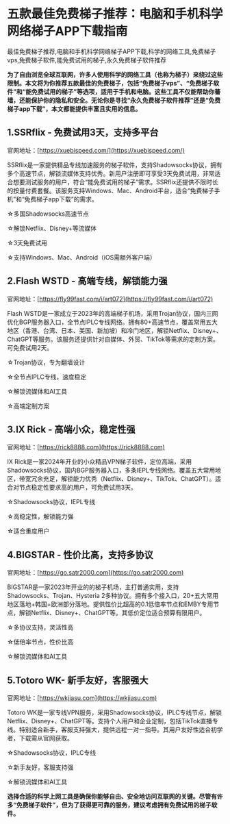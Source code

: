 # 五款最佳免费梯子推荐：电脑和手机科学网络梯子APP下载指南
最佳免费梯子推荐,电脑和手机科学网络梯子APP下载,科学的网络工具,免费梯子vps,免费梯子软件,能免费试用的梯子,永久免费梯子软件推荐

**为了自由浏览全球互联网，许多人使用科学的网络工具（也称为梯子）来绕过这些限制。本文将为你推荐五款最佳的免费梯子，包括“免费梯子vps”、“免费梯子软件”和“能免费试用的梯子”等选项，适用于手机和电脑。这些工具不仅能帮助你蕃墙，还能保护你的隐私和安全。无论你是寻找“永久免费梯子软件推荐”还是“免费梯子app下载”，本文都能提供丰富且实用的信息。**

## 1.SSRflix  - 免费试用3天，支持多平台
官网地址：[https://xuebispeed.com/](https://xuebispeed.com/)

SSRflix是一家提供精品专线加速服务的梯子软件，支持Shadowsocks协议，拥有多个高速节点，解锁流媒体支持优秀。新用户注册即可享受3天免费试用，非常适合想要测试服务的用户，符合“能免费试用的梯子”需求。SSRflix还提供不限时长的按量付费套餐。该服务支持Windows、Mac、Android平台，适合“免费梯子手机”和“免费梯子app下载”的需求。

☆多国Shadowsocks高速节点

☆解锁Netflix、Disney+等流媒体

☆3天免费试用

☆支持Windows、Mac、Android（iOS需额外客户端）

## 2.Flash WSTD - 高端专线，解锁能力强
官网地址：[https://fly99fast.com/i/art072](https://fly99fast.com/i/art072)

Flash WSTD是一家成立于2023年的高端梯子机场，采用Trojan协议，国内三网优化BGP服务器入口，全节点IPLC专线网络。拥有80+高速节点，覆盖常用五大地区（香港、台湾、日本、美国、新加坡）和冷门地区，解锁Netflix、Disney+、ChatGPT等服务。该服务还提供针对自媒体、外贸、TikTok等需求的定制方案。可免费试用2天。

☆Trojan协议，专为翻墙设计

☆全节点IPLC专线，速度稳定

☆解锁流媒体和AI工具

☆高端定制方案

## 3.IX Rick - 高端小众，稳定性强
官网地址：[https://rick8888.com](https://rick8888.com)

IX Rick是一家2024年开业的小众精品VPN梯子软件，定位高端，采用Shadowsocks协议，国内BGP服务器入口，多条IEPL专线网络。覆盖五大常用地区，带宽冗余充足，解锁能力优秀（Netflix、Disney+、TikTok、ChatGPT）。适合对节点稳定性要求高的用户，可免费试用3天。

☆Shadowsocks协议，IEPL专线

☆高稳定性，解锁能力强

☆适合重度用户

## 4.BIGSTAR - 性价比高，支持多协议
官网地址：[https://go.satr2000.com](https://go.satr2000.com)

BIGSTAR是一家2023年开业的的梯子机场，主打普通实用，支持Shadowsocks、Trojan、Hysteria 2多种协议。拥有多个接入口，20+五大常用地区落地+韩国+欧洲部分落地。提供性价比超高的0.1低倍率节点和EMBY专用节点，解锁Netflix、Disney+、ChatGPT等。其低价定位适合预算有限用户。

☆多协议支持，灵活性高

☆低倍率节点，性价比高

☆解锁流媒体和AI工具

## 5.Totoro WK- 新手友好，客服强大
官网地址：[https://wkjiasu.com](https://wkjiasu.com)

Totoro WK是一家专线VPN服务，采用Shadowsocks协议，IPLC专线节点，解锁Netflix、Disney+、ChatGPT等。支持个人用户和企业定制，包括TikTok直播专线。特别适合新手，客服支持强大，提供远程一对一指导。其用户友好性适合初学者，下载需从官网获取。

☆Shadowsocks协议，IPLC专线

☆新手友好，客服支持强

☆解锁流媒体和AI工具

**选择合适的科学上网工具是确保你能够自由、安全地访问互联网的关键。尽管有许多“免费梯子软件”，但为了获得更可靠的服务，建议考虑拥有免费试用的梯子软件。**
